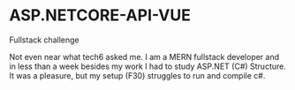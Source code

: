# ASP.NETCORE-API-VUE
Fullstack challenge

Not even near what tech6 asked me. I am a MERN fullstack developer and in less than a week besides my work I had to study ASP.NET (C#) Structure.
It was a pleasure, but my setup (F30) struggles to run and compile c#.  
